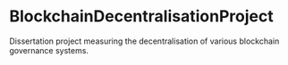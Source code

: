 # BlockchainDecentralisationProject
Dissertation project measuring the decentralisation of various blockchain governance systems.
